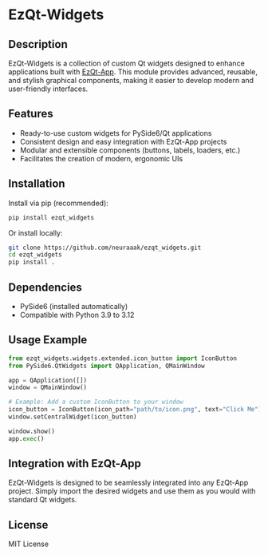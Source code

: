 # EzQt-Widgets

## Description

EzQt-Widgets is a collection of custom Qt widgets designed to enhance applications built with [EzQt-App](https://pypi.org/project/EzQt-App/).
This module provides advanced, reusable, and stylish graphical components, making it easier to develop modern and user-friendly interfaces.

## Features

- Ready-to-use custom widgets for PySide6/Qt applications
- Consistent design and easy integration with EzQt-App projects
- Modular and extensible components (buttons, labels, loaders, etc.)
- Facilitates the creation of modern, ergonomic UIs

## Installation

Install via pip (recommended):

```bash
pip install ezqt_widgets
```

Or install locally:

```bash
git clone https://github.com/neuraaak/ezqt_widgets.git
cd ezqt_widgets
pip install .
```

## Dependencies

- PySide6 (installed automatically)
- Compatible with Python 3.9 to 3.12

## Usage Example

```python
from ezqt_widgets.widgets.extended.icon_button import IconButton
from PySide6.QtWidgets import QApplication, QMainWindow

app = QApplication([])
window = QMainWindow()

# Example: Add a custom IconButton to your window
icon_button = IconButton(icon_path="path/to/icon.png", text="Click Me")
window.setCentralWidget(icon_button)

window.show()
app.exec()
```

## Integration with EzQt-App

EzQt-Widgets is designed to be seamlessly integrated into any EzQt-App project.
Simply import the desired widgets and use them as you would with standard Qt widgets.

## License

MIT License
